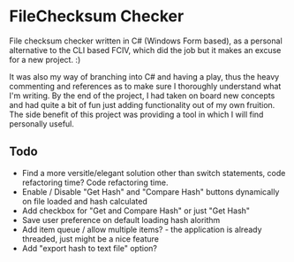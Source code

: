 # FileChecksum Checker
File checksum checker written in C# (Windows Form based), as a personal alternative to the CLI based FCIV, which did the job but it makes an excuse for a new project. :)

It was also my way of branching into C# and having a play, thus the heavy commenting and references as to make sure I thoroughly understand what I'm writing. By the end of the project, I had taken on board new concepts and had quite a bit of fun just adding functionality out of my own fruition. The side benefit of this project was providing a tool in which I will find personally useful.

## Todo
- Find a more versitle/elegant solution other than switch statements, code refactoring time? Code refactoring time.
- Enable / Disable "Get Hash" and "Compare Hash" buttons dynamically on file loaded and hash calculated
- Add checkbox for "Get and Compare Hash" or just "Get Hash"
- Save user preference on default loading hash alorithm
- Add item queue / allow multiple items? - the application is already threaded, just might be a nice feature
- Add "export hash to text file" option?
